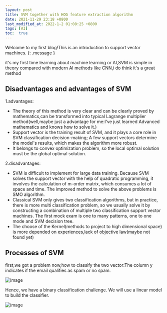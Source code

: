 ```yaml
---
layout: post
title: SVM together with HOG feature extraction algorithm
date: 2021-11-29 23:18 +0800
last_modified_at: 2022-1-2 01:08:25 +0800
tags: [AI]
toc:  true
---
```

Welcome to my first blog!This is an introduction to support vector machines.
{: .message }

it's my first time learning about machine learning or AI,SVM is simple in theory compared with modern AI methods like CNN,i do think it's a great method

## Disadvantages and advantages of SVM
1.advantages:
  - The theory of this method is very clear and can be clearly proved by mathematics,can be transformed into typical Lagrange multiplier method(well,maybe just a advantage for me:I've just learned Advanced mathematics and knows how to solve it.)
  - Support vector is the training result of SVM, and it plays a core role in SVM classification decision-making; A few support vectors determine the model's results, which makes the algorithm more robust.
  - It belongs to convex optimization problem, so the local optimal solution must be the global optimal solution.

2.disadvantages:
  - SVM is difficult to implement for large data training. Because SVM solves the support vector with the help of quadratic programming, it involves the calculation of m-order matrix, which consumes a lot of space and time. The improved method to solve the above problems is SMO algorithm.
  - Classical SVM only gives two classification algorithms, but in practice, there is more multi classification problem, so we usually solve it by constructing a combination of multiple two classification support vector machines. The first mock exam is one to many patterns, one to one mode and SVM decision tree.
  - The choose of the Kernel(methods to project to high dimensional space) is more depended on experiences,lack of objective law(maybe not found yet)
  
## Processes of SVM
first,we got a problem now,how to classify the two vector:The column y indicates if the email qualifies as spam or no spam.

![image](https://github.com/Tao-11-chen/Tao-11-chen.github.io/blob/master/_posts/1png.png)

Hence, we have a binary classification challenge. We will use a linear model to build the classifier.

![image](https://github.com/Tao-11-chen/Tao-11-chen.github.io/blob/master/_posts/2.png)
